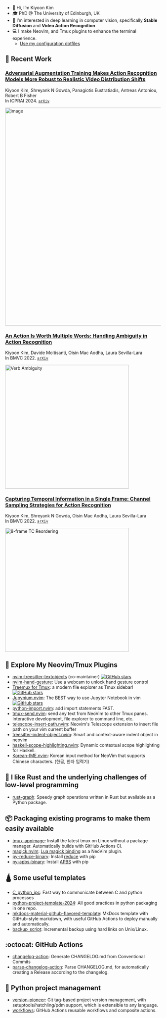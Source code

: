 - 👋 Hi, I’m Kiyoon Kim
- 🎓️ PhD @ The University of Edinburgh, UK
- 👀 I’m interested in deep learning in computer vision, specifically **Stable Diffusion** and **Video Action Recognition**
- 💻 I make Neovim, and Tmux plugins to enhance the terminal experience.
  - [Use my configuration dotfiles](https://github.com/kiyoon/dotfiles)

## 📰 Recent Work
### [Adversarial Augmentation Training Makes Action Recognition Models More Robust to Realistic Video Distribution Shifts](https://github.com/kiyoon/video-adversarial-augmentation)

Kiyoon Kim, Shreyank N Gowda, Panagiotis Eustratiadis, Antreas Antoniou, Robert B Fisher  
In ICPRAI 2024. [`arXiv`](https://arxiv.org/abs/2401.11406)

<img width="1176" height="704" alt="image" src="https://github.com/user-attachments/assets/618213c5-2579-4ee1-bf26-3aa2d219ed56" />

### [An Action Is Worth Multiple Words: Handling Ambiguity in Action Recognition](https://github.com/kiyoon/verb_ambiguity)

Kiyoon Kim, Davide Moltisanti, Oisin Mac Aodha, Laura Sevilla-Lara  
In BMVC 2022. [`arXiv`](https://arxiv.org/abs/2210.04933)  

<img src="https://user-images.githubusercontent.com/12980409/193856345-e0287624-4c84-46af-b245-c07ff263c424.png" alt="Verb Ambiguity" width="400"> 

### [Capturing Temporal Information in a Single Frame: Channel Sampling Strategies for Action Recognition](https://github.com/kiyoon/channel_sampling)

Kiyoon Kim, Shreyank N Gowda, Oisin Mac Aodha, Laura Sevilla-Lara  
In BMVC 2022. [`arXiv`](http://arxiv.org/abs/2201.10394)

<img src="https://user-images.githubusercontent.com/12980409/151038213-12bdad91-7895-40e7-9304-126079fed637.png" alt="8-frame TC Reordering" width="400">  

## 🧰 Explore My Neovim/Tmux Plugins

- [nvim-treesitter-textobjects](https://github.com/nvim-treesitter/nvim-treesitter-textobjects) (co-maintainer) [![GitHub stars](https://img.shields.io/github/stars/nvim-treesitter/nvim-treesitter-textobjects.svg?style=social&label=Star)](https://GitHub.com/nvim-treesitter/nvim-treesitter-textobjects/stargazers/)
- [nvim-hand-gesture](https://github.com/kiyoon/nvim-hand-gesture): Use a webcam to unlock hand gesture control
- [Treemux for Tmux](https://github.com/kiyoon/treemux): a modern file explorer as Tmux sidebar! [![GitHub stars](https://img.shields.io/github/stars/kiyoon/treemux.svg?style=social&label=Star)](https://github.com/kiyoon/treemux/stargazers/)
- [Jupynium.nvim](https://github.com/kiyoon/jupynium.nvim): The BEST way to use Jupyter Notebook in vim [![GitHub stars](https://img.shields.io/github/stars/kiyoon/jupynium.nvim.svg?style=social&label=Star)](https://github.com/kiyoon/jupynium.nvim/stargazers/)
- [python-import.nvim](https://github.com/kiyoon/python-import.nvim): add import statements FAST.
- [tmux-send.nvim](https://github.com/kiyoon/tmux-send.nvim): send any text from NeoVim to other Tmux panes. Interactive development, file explorer to command line, etc.
- [telescope-insert-path.nvim](https://github.com/kiyoon/telescope-insert-path.nvim): Neovim's Telescope extension to insert file path on your vim current buffer
- [treesitter-indent-object.nvim](https://github.com/kiyoon/treesitter-indent-object.nvim): Smart and context-aware indent object in neovim
- [haskell-scope-highlighting.nvim](https://github.com/kiyoon/haskell-scope-highlighting.nvim): Dynamic contextual scope highlighting for Haskell.
- [Korean-IME.nvim](https://github.com/kiyoon/Korean-IME.nvim): Korean input method for NeoVim that supports Chinese characters. (한글, 한자 입력기)

## 🦀 I like Rust and the underlying challenges of low-level programming
- [rust-graph](https://github.com/deargen/rust-graph): Speedy graph operations written in Rust but available as a Python package.


## 📦 Packaging existing programs to make them easily available
- [tmux-appimage](https://github.com/kiyoon/tmux-appimage): Install the latest tmux on Linux without a package manager. Automatically builds with GitHub Actions CI.
- [magick.nvim](https://github.com/kiyoon/magick.nvim): [Lua magick binding](https://github.com/leafo/magick) as a NeoVim plugin.
- [py-reduce-binary](https://github.com/deargen/py-reduce-binary): Install [reduce](https://github.com/rlabduke/reduce) with pip
- [py-apbs-binary](https://github.com/deargen/py-apbs-binary): Install [APBS](https://github.com/Electrostatics/apbs) with pip


## 🛕 Some useful templates
- [C_python_ipc](https://github.com/kiyoon/C_python_ipc): Fast way to communicate between C and python processes
- [python-project-template-2024](https://github.com/deargen/python-project-template-2024): All good practices in python packaging in one repo.
- [mkdocs-material-github-flavored-template](https://github.com/kiyoon/mkdocs-material-github-flavored-template): MkDocs template with GitHub-style markdown, with useful GitHub Actions to deploy manually and automatically.
- [backup_script](https://github.com/kiyoon/backup_script): Incremental backup using hard links on Unix/Linux.

## :octocat: GitHub Actions
- [changelog-action](https://github.com/kiyoon/changelog-action): Generate CHANGELOG.md from Conventional Commits
- [parse-changelog-action](https://github.com/kiyoon/parse-changelog-action): Parse CHANGELOG.md, for automatically creating a Release according to the changelog.

## 🐍 Python project management
- [version-pioneer](https://github.com/kiyoon/version-pioneer): Git tag-based project version management, with setuptools/hatchling/pdm support, which is extensible to any language.
- [workflows](https://github.com/deargen/workflows): GitHub Actions reusable workflows and composite actions.
